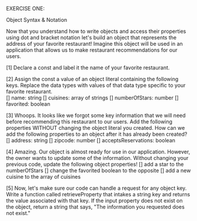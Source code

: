 EXERCISE ONE: 

Object Syntax & Notation 

Now that you understand how to write objects and access their properties using dot and bracket notation let's build an object that represents the address of your favorite restaurant! Imagine this object will be used in an application that allows us to make restaurant recommendations for our users. 

[1] Declare a const and label it the name of your favorite restaurant. 

[2] Assign the const a value of an object literal containing the following keys. Replace the data types with values of that data type specific to your favorite restaurant.  
    [] name: string
    [] cuisines: array of strings
    [] numberOfStars: number
    [] favorited: boolean

[3] Whoops. It looks like we forgot some key information that we will need before recommending this restaurant to our users. Add the following properties WITHOUT changing the object literal you created. How can we add the following properties to an object after it has already been created? 
    [] address: string 
    [] zipcode: number
    [] acceptsReservations: boolean 

[4] Amazing. Our object is almost ready for use in our application. However, the owner wants to update some of the information. Without changing your previous code, update the following object properties! 
    [] add a star to the numberOfStars
    [] change the favorited boolean to the opposite 
    [] add a new cuisine to the array of cuisines 

[5] Now, let's make sure our code can handle a request for any object key. Write a function called retrieveProperty that intakes a string key and returns the value associated with that key. If the input property does not exist on the object, return a string that says, "The information you requested does not exist."




